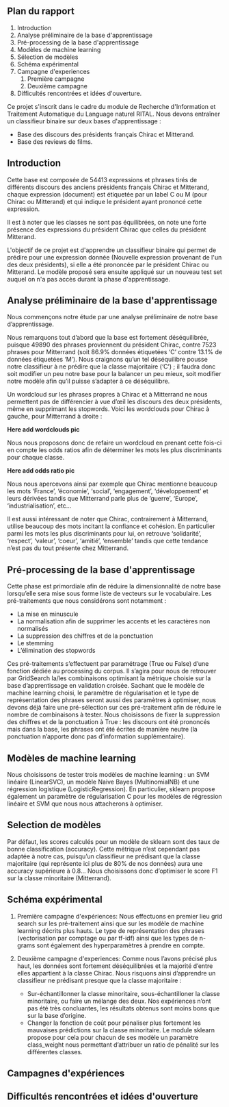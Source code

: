 ## Plan du rapport
1. Introduction
2. Analyse préliminaire de la base d'apprentissage
3. Pré-processing de la base d'apprentissage
4. Modèles de machine learning
5. Sélection de modèles
6. Schéma expérimental
7. Campagne d'experiences   
    1. Première campagne
    2. Deuxième campagne
8. Difficultés rencontrées et idées d'ouverture.

Ce projet s'inscrit dans le cadre du module de Recherche d'Information et Traitement Automatique du Language naturel RITAL. Nous devons entraîner un classifieur binaire sur deux bases d'apprentissage : 
- Base des discours des présidents français Chirac et Mitterand.
- Base des reviews de films.

## Introduction
Cette base est composée de 54413 expressions et phrases tirés de différents discours des anciens présidents français Chirac et Mitterand, chaque expression (document) est étiquetée par un label C ou M (pour Chirac ou Mitterand) et qui indique le président ayant prononcé cette expression.

Il est à noter que les classes ne sont pas équilibrées, on note une forte présence des expressions du président Chirac que celles du président Mitterand.

L'objectif de ce projet est d'apprendre un classifieur binaire qui permet de prédire pour une expression donnée (Nouvelle expression provenant de l'un des deux présidents), si elle a été prononcée par le président Chirac ou Mitterand. Le modèle proposé sera ensuite appliqué sur un nouveau test set auquel on n'a pas accès durant la phase d'apprentissage.

## Analyse préliminaire de la base d'apprentissage
Nous commençons notre étude par une analyse préliminaire de notre base d’apprentissage.

Nous remarquons tout d’abord que la base est fortement déséquilibrée, puisque 49890 des phrases proviennent du président Chirac, contre 7523 phrases pour Mitterrand (soit 86.9% données étiquetées ‘C’ contre 13.1% de données étiquetées ‘M’). Nous craignons qu’un tel déséquilibre pousse notre 
classifieur à ne prédire que la classe majoritaire (‘C’) ; il faudra donc soit modifier un peu notre base pour  la  balancer  un  peu  mieux,  soit  modifier  notre  modèle  afin  qu’il  puisse  s’adapter  à  ce 
déséquilibre. 
 
Un  wordcloud  sur  les  phrases  propres  à  Chirac  et  à  Mitterrand  ne  nous  permettent  pas  de  différencier à vue d’œil les discours des deux présidents, même en supprimant les stopwords. Voici  les wordclouds pour Chirac à gauche, pour Mitterrand à droite :

**Here add wordclouds pic**

Nous  nous  proposons  donc  de  refaire  un  wordcloud  en  prenant  cette  fois-ci  en  compte  les  odds 
ratios afin de déterminer les mots les plus discriminants pour chaque classe.

**Here add odds ratio pic**

Nous  nous  apercevons  ainsi  par  exemple  que  Chirac  mentionne  beaucoup les mots ‘France’, ‘économie’, ‘social’, ‘engagement’, ‘développement’ et leurs dérivées tandis que Mitterrand parle plus de ‘guerre’, ‘Europe’, ‘industrialisation’, etc... 

Il est aussi intéressant de noter que Chirac, contrairement à Mitterrand, utilise beaucoup des mots incitant  la  confiance  et  cohésion.  En  particulier  parmi  les  mots  les  plus discriminants  pour  lui,  on 
retrouve ‘solidarité’, ‘respect’, ‘valeur’, ‘coeur’, ‘amitié’, ‘ensemble’ tandis que cette tendance n’est pas du tout présente chez Mitterrand.


## Pré-processing de la base d'apprentissage
Cette phase est primordiale afin de réduire la dimensionnalité de notre base lorsqu’elle sera mise sous forme liste de vecteurs sur le vocabulaire.
Les pré-traitements que nous considérons sont notamment : 
- La mise en minuscule 
- La normalisation afin de supprimer les accents et les caractères non normalisés 
- La suppression des chiffres et de la ponctuation 
- Le stemming 
- L’élimination des stopwords 

Ces  pré-traitements  s’effectuent  par  paramétrage  (True  ou  False)  d’une  fonction  dédiée  au  processing  du  corpus.  Il  s’agira  pour  nous  de  retrouver  par  GridSearch  la/les  combinaisons 
optimisant la métrique choisie sur la base d’apprentissage en validation croisée. Sachant que  le 
modèle de machine learning choisi, le paramètre de régularisation et le type de représentation des 
phrases seront aussi des paramètres à optimiser, nous devons déjà faire une pré-sélection sur ces 
pré-traitement  afin  de  réduire  le  nombre  de  combinaisons  à  tester.  Nous  choisissons  de  fixer  la 
suppression des chiffres et de la ponctuation à True : les discours ont été prononcés mais dans la 
base, les phrases ont été écrites de manière neutre (la ponctuation n’apporte donc pas d’information 
supplémentaire). 


## Modèles de machine learning
Nous choisissons de tester trois modèles de machine  learning : 
un SVM  linéaire (LinearSVC), un modèle Naive Bayes (MultinomialNB) et une régression logistique (LogisticRegression). En particulier,  sklearn  propose  également  un  paramètre  de  régularisation  C  pour  les  modèles  de 
régression linéaire et SVM que nous nous attacherons à optimiser.

## Selection de modèles
Par  défaut,  les  scores  calculés  pour  un  modèle  de  sklearn  sont  des  taux  de  bonne  classification 
(accuracy). Cette métrique n’est cependant pas adaptée à notre cas, puisqu’un classifieur  ne prédisant que la classe majoritaire (qui représente ici plus de 80% de nos données) aura une accuracy supérieure à 0.8... Nous choisissons donc d’optimiser le score F1 sur la classe minoritaire (Mitterrand). 

## Schéma expérimental
1. Première campagne d'expériences:
Nous effectuons en premier lieu grid search sur les pré-traitement ainsi que sur les modèle de machine learning décrits plus hauts. Le type de représentation des phrases (vectorisation par comptage ou par tf-idf) ainsi que les types de n-grams sont également des hyperparamètres à prendre en compte.

2. Deuxième campagne d'experiences:
Comme nous l’avons précisé plus haut, les données sont fortement déséquilibrées et la majorité d’entre  elles  appartient  à  la  classe  Chirac.  Nous  risquons  ainsi  d’apprendre  un  classifieur  ne 
prédisant presque que la classe majoritaire :
    - Sur-échantillonner la classe minoritaire, sous-échantilloner la classe minoritaire, ou faire un mélange des deux. Nos expériences n’ont pas été très concluantes, les résultats  obtenus sont moins bons que sur la base d’origine.
    - Changer la fonction de coût pour pénaliser plus fortement les mauvaises prédictions sur la classe  minoritaire.  Le  module  sklearn  propose pour  cela  pour  chacun  de  ses  modèle  un paramètre class_weight nous permettant d’attribuer un ratio de pénalité sur les différentes classes.

## Campagnes d'expériences

## Difficultés rencontrées et idées d'ouverture